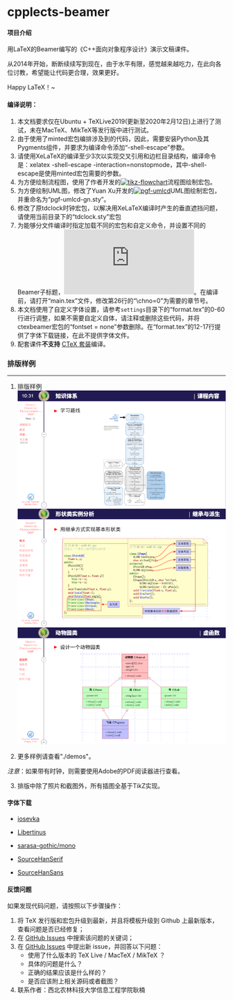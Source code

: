 # cpplects-beamer

#### 项目介绍
用LaTeX的Beamer编写的《C++面向对象程序设计》演示文稿课件。

从2014年开始，断断续续写到现在，由于水平有限，感觉越来越吃力，在此向各位讨教，希望能让代码更合理，效果更好。

Happy LaTeX！~

#### 编译说明：

1. 本文档要求仅在Ubuntu + TeXLive2019(更新至2020年2月12日)上进行了测试，未在MacTeX、MikTeX等发行版中进行测试。
2. 由于使用了minted宏包编排涉及到的代码，因此，需要安装Python及其Pygments组件，并要求为编译命令添加“-shell-escape”参数。
3. 请使用XeLaTeX的编译至少3次以实现交叉引用和边栏目录结构，编译命令是：xelatex -shell-escape -interaction=nonstopmode，其中-shell-escape是使用minted宏包需要的参数。
4. 为方便绘制流程图，使用了作者开发的[![tikz-flowchart](https://github.com/registor/tikz-flowchart)](https://github.com/registor/tikz-flowchart)流程图绘制宏包。
5. 为方便绘制UML图，修改了Yuan Xu开发的[![pgf-umlcd](https://github.com/xuyuan/pgf-umlcd)](https://github.com/xuyuan/pgf-umlcd)UML图绘制宏包，并重命名为“pgf-umlcd-gn.sty”。
6. 修改了原tdclock时钟宏包，以解决用XeLaTeX编译时产生的垂直遮挡问题，请使用当前目录下的“tdclock.sty”宏包
7. 为能够分文件编译时指定加载不同的宏包和自定义命令，并设置不同的Beamer子标题，[![利用ifcase实现Beamer中include多文件中的单个tex文件的编译](https://wenda.latexstudio.net/article-5018.html)](https://wenda.latexstudio.net/article-5018.html)。在编译前，请打开“main.tex”文件，修改第26行的“\chno=0”为需要的章节号。
8. 本文档使用了自定义字体设置，请参考`settings`目录下的“format.tex”的0-60行进行调整，如果不需要自定义自体，请注释或删除这些代码，并将ctexbeamer宏包的“fontset = none”参数删除。在“format.tex”的12-17行提供了字体下载链接，在此不提供字体文件。
9. 配套课件**不支持** [CTeX 套装](http://www.ctex.org/CTeXDownload)编译。

### 排版样例
---------------------

1. 排版样例
![](./screenshots/01withclock2.png)
![](./screenshots/02tikzfig2.png)
![](./screenshots/03UML2.png)

2. 更多样例请查看"./demos"。

*注意*：如果带有时钟，则需要使用Adobe的PDF阅读器进行查看。

3. 排版中除了照片和截图外，所有插图全基于TikZ实现。

#### 字体下载

- [iosevka](https://github.com/be5invis/Iosevka/releases)

- [Libertinus](https://github.com/alif-type/libertinus/releases)

- [sarasa-gothic/mono](https://github.com/be5invis/Sarasa-Gothic/releases)

- [SourceHanSerif](https://github.com/adobe-fonts/source-han-serif/releases)

- [SourceHanSans](https://github.com/adobe-fonts/source-han-sans/releases)

#### 反馈问题

如果发现代码问题，请按照以下步骤操作：

1. 将 TeX 发行版和宏包升级到最新，并且将模板升级到 Github 上最新版本，
查看问题是否已经修复；
2. 在 [GitHub Issues](https://github.com/registor/cpplects-beamer/issues)
中搜索该问题的关键词；
3. 在 [GitHub Issues](https://github.com/registor/cpplects-beamer/issues)
中提出新 issue，并回答以下问题：
    - 使用了什么版本的 TeX Live / MacTeX / MikTeX ？
    - 具体的问题是什么？
    - 正确的结果应该是什么样的？
    - 是否应该附上相关源码或者截图？
4. 联系作者：西北农林科技大学信息工程学院耿楠

